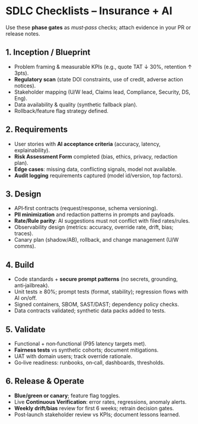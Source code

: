 # SDLC Checklists – Insurance + AI

Use these **phase gates** as *must‑pass* checks; attach evidence in your PR or release notes.

## 1. Inception / Blueprint
- Problem framing & measurable KPIs (e.g., quote TAT ↓ 30%, retention ↑ 3pts).
- **Regulatory scan** (state DOI constraints, use of credit, adverse action notices).
- Stakeholder mapping (U/W lead, Claims lead, Compliance, Security, DS, Eng).
- Data availability & quality (synthetic fallback plan).
- Rollback/feature flag strategy defined.

## 2. Requirements
- User stories with **AI acceptance criteria** (accuracy, latency, explainability).
- **Risk Assessment Form** completed (bias, ethics, privacy, redaction plan).
- **Edge cases**: missing data, conflicting signals, model not available.
- **Audit logging** requirements captured (model id/version, top factors).

## 3. Design
- API‑first contracts (request/response, schema versioning).
- **PII minimization** and redaction patterns in prompts and payloads.
- **Rate/Rule parity**: AI suggestions must not conflict with filed rates/rules.
- Observability design (metrics: accuracy, override rate, drift, bias; traces).
- Canary plan (shadow/AB), rollback, and change management (U/W comms).

## 4. Build
- Code standards + **secure prompt patterns** (no secrets, grounding, anti‑jailbreak).
- Unit tests ≥ 80%; prompt tests (format, stability); regression flows with AI on/off.
- Signed containers, SBOM, SAST/DAST; dependency policy checks.
- Data contracts validated; synthetic data packs added to tests.

## 5. Validate
- Functional + non‑functional (P95 latency targets met).
- **Fairness tests** vs synthetic cohorts; document mitigations.
- UAT with domain users; track override rationale.
- Go‑live readiness: runbooks, on‑call, dashboards, thresholds.

## 6. Release & Operate
- **Blue/green or canary**; feature flag toggles.
- Live **Continuous Verification**: error rates, regressions, anomaly alerts.
- **Weekly drift/bias** review for first 6 weeks; retrain decision gates.
- Post‑launch stakeholder review vs KPIs; document lessons learned.
